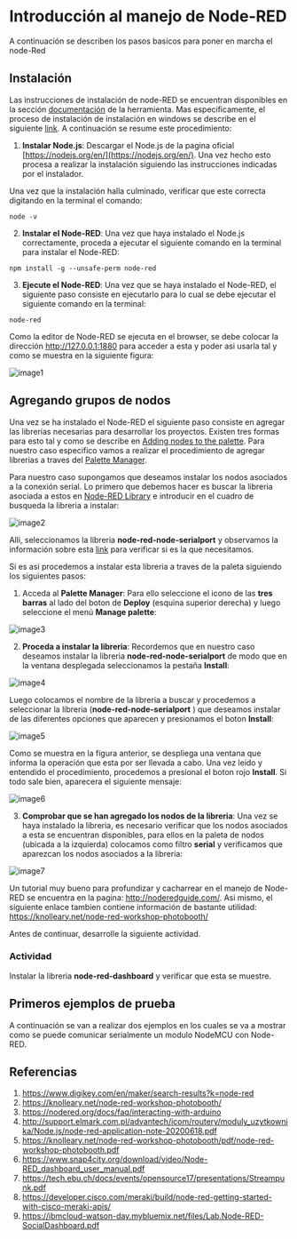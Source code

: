 # Introducción al manejo de Node-RED

A continuación se describen los pasos basicos para poner en marcha el node-Red

## Instalación

Las instrucciones de instalación de node-RED se encuentran disponibles en la sección [documentación](https://nodered.org/docs/) de la herramienta. Mas especificamente, el proceso de instalación de instalación en windows se describe en el siguiente [link](https://nodered.org/docs/getting-started/windows#quick-start). A continuación se resume este procedimiento:
1. **Instalar Node.js**: Descargar el Node.js de la pagina oficial [https://nodejs.org/en/](https://nodejs.org/en/). Una vez hecho esto procesa a realizar la instalación siguiendo las instrucciones indicadas por el instalador.

Una vez que la instalación halla culminado, verificar que este correcta digitando en la terminal el comando:

```
node -v
```

2. **Instalar el Node-RED**: Una vez que haya instalado el Node.js correctamente, proceda a ejecutar el siguiente comando en la terminal para instalar el Node-RED:

```
npm install -g --unsafe-perm node-red
```

3. **Ejecute el Node-RED**: Una vez que se haya instalado el Node-RED, el siguiente paso consiste en ejecutarlo para lo cual se debe ejecutar el siguiente comando en la terminal:

```
node-red
```

Como la editor de Node-RED se ejecuta en el browser, se debe colocar la dirección http://127.0.0.1:1880 para acceder a esta y poder asi usarla tal y como se muestra en la siguiente figura:

![image1](images/node_red_editor.jpg)

## Agregando grupos de nodos

Una vez se ha instalado el Node-RED el siguiente paso consiste en agregar las librerias necesarias para desarrollar los proyectos. Existen tres formas para esto tal y como se describe en [Adding nodes to the palette](https://nodered.org/docs/user-guide/runtime/adding-nodes). Para nuestro caso especifico vamos a realizar el procedimiento de agregar librerias a traves del [Palette Manager](https://nodered.org/docs/user-guide/editor/palette/manager). 

Para nuestro caso supongamos que deseamos instalar los nodos asociados a la conexión serial. Lo primero que debemos hacer es buscar la libreria asociada a estos en [Node-RED Library](https://flows.nodered.org/) e introducir en el cuadro de busqueda la libreria a instalar:

![image2](images/node_red_libreria_search.jpg)

Alli, seleccionamos la libreria **node-red-node-serialport** y observamos la información sobre esta [link](https://flows.nodered.org/node/node-red-node-serialport) para verificar si es la que necesitamos. 

Si es asi procedemos a instalar esta libreria a traves de la paleta siguiendo los siguientes pasos:

1. Acceda al **Palette Manager**: Para ello seleccione el icono de las **tres barras** al lado del boton de **Deploy** (esquina superior derecha) y luego seleccione el menú **Manage palette**:

![image3](images/paleta1.jpg)
   
2. **Proceda a instalar la libreria**: Recordemos que en nuestro caso deseamos instalar la libreria **node-red-node-serialport** de modo que en la ventana desplegada seleccionamos la pestaña **Install**:

![image4](images/paleta3.jpg)

Luego colocamos el nombre de la libreria a buscar y procedemos a seleccionar la libreria (**node-red-node-serialport** ) que deseamos instalar de las diferentes opciones que aparecen y presionamos el boton **Install**:

![image5](images/paleta4.jpg)

Como se muestra en la figura anterior, se despliega una ventana que informa la operación que esta por ser llevada a cabo. Una vez leido y entendido el procedimiento, procedemos a presional el boton rojo **Install**. Si todo sale bien, aparecera el siguiente mensaje:

![image6](images/paleta5.jpg)

3. **Comprobar que se han agregado los nodos de la libreria**: Una vez se haya instalado la libreria, es necesario verificar que los nodos asociados a esta se encuentran disponibles, para ellos en la paleta de nodos (ubicada a la izquierda) colocamos como filtro **serial** y verificamos que aparezcan los nodos asociados a la libreria:

![image7](images/paleta6.jpg)

Un tutorial muy bueno para profundizar y cacharrear en el manejo de Node-RED se encuentra en la pagina: http://noderedguide.com/. Asi mismo, el siguiente enlace tambien contiene información de bastante utilidad: https://knolleary.net/node-red-workshop-photobooth/


Antes de continuar, desarrolle la siguiente actividad.

### Actividad

Instalar la libreria **node-red-dashboard** y verificar que esta se muestre.

## Primeros ejemplos de prueba

A continuación se van a realizar dos ejemplos en los cuales se va a mostrar como se puede comunicar serialmente un modulo NodeMCU con Node-RED.




## Referencias

1. https://www.digikey.com/en/maker/search-results?k=node-red
2. https://knolleary.net/node-red-workshop-photobooth/
3. https://nodered.org/docs/faq/interacting-with-arduino
4. http://support.elmark.com.pl/advantech/icom/routery/moduly_uzytkownika/Node.js/node-red-application-note-20200618.pdf
5. https://knolleary.net/node-red-workshop-photobooth/pdf/node-red-workshop-photobooth.pdf
6. https://www.snap4city.org/download/video/Node-RED_dashboard_user_manual.pdf
7. https://tech.ebu.ch/docs/events/opensource17/presentations/Streampunk.pdf
8. https://developer.cisco.com/meraki/build/node-red-getting-started-with-cisco-meraki-apis/
9. https://ibmcloud-watson-day.mybluemix.net/files/Lab.Node-RED-SocialDashboard.pdf
    
   
   